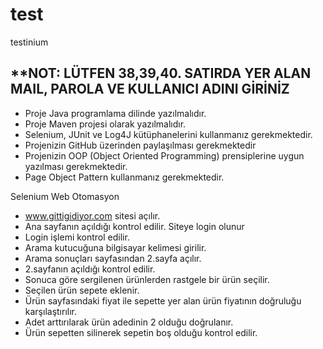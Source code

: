 # test
testinium

## **NOT: LÜTFEN 38,39,40. SATIRDA YER ALAN MAIL, PAROLA VE KULLANICI ADINI GİRİNİZ

-	Proje Java programlama dilinde yazılmalıdır.
-	Proje Maven projesi olarak yazılmalıdır.
-	Selenium, JUnit ve Log4J kütüphanelerini kullanmanız gerekmektedir.
-	Projenizin GitHub üzerinden paylaşılması gerekmektedir
-	Projenizin OOP (Object Oriented Programming) prensiplerine uygun yazılması gerekmektedir.
-	Page Object Pattern kullanmanız gerekmektedir.


Selenium Web Otomasyon
-	www.gittigidiyor.com sitesi açılır.
-	Ana sayfanın açıldığı kontrol edilir. Siteye login olunur
-	Login işlemi kontrol edilir.
-	Arama kutucuğuna bilgisayar kelimesi girilir.
-	Arama sonuçları sayfasından 2.sayfa açılır.
-	2.sayfanın açıldığı kontrol edilir.
-	Sonuca göre sergilenen ürünlerden rastgele bir ürün seçilir.
-	Seçilen ürün sepete eklenir.
-	Ürün sayfasındaki fiyat ile sepette yer alan ürün fiyatının doğruluğu karşılaştırılır.
-	Adet arttırılarak ürün adedinin 2 olduğu doğrulanır.
-	Ürün sepetten silinerek sepetin boş olduğu kontrol edilir.

